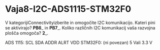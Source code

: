 # Vaja8-I2C-ADS1115-STM32F0

V kategorijiConnectivityizberite in omogočite I2C komunikacijo. Kateri pini se aktivirajo? __PB6___ in __PB7___. 
Koliko različnih I2C komunikacij vaša razvojna plošča omogoča? __2___.

ADS 1115:               SCL               SDA               ADDR              ALRT              VDD
STM32F0:                                                                  (ni povezan)      5 Vali 3.3 V
